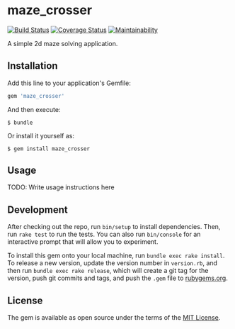 # maze_crosser

[![Build Status](https://travis-ci.org/kiriakosv/maze_crosser.svg?branch=master)](https://travis-ci.org/kiriakosv/maze_crosser)
[![Coverage Status](https://coveralls.io/repos/github/kiriakosv/maze_crosser/badge.svg)](https://coveralls.io/github/kiriakosv/maze_crosser)
[![Maintainability](https://api.codeclimate.com/v1/badges/ade071d041026dd0928d/maintainability)](https://codeclimate.com/github/kiriakosv/maze_crosser/maintainability)

A simple 2d maze solving application.

## Installation

Add this line to your application's Gemfile:

```ruby
gem 'maze_crosser'
```

And then execute:

    $ bundle

Or install it yourself as:

    $ gem install maze_crosser

## Usage

TODO: Write usage instructions here

## Development

After checking out the repo, run `bin/setup` to install dependencies. Then, run `rake test` to run the tests. You can also run `bin/console` for an interactive prompt that will allow you to experiment.

To install this gem onto your local machine, run `bundle exec rake install`. To release a new version, update the version number in `version.rb`, and then run `bundle exec rake release`, which will create a git tag for the version, push git commits and tags, and push the `.gem` file to [rubygems.org](https://rubygems.org).

## License

The gem is available as open source under the terms of the [MIT License](http://opensource.org/licenses/MIT).
